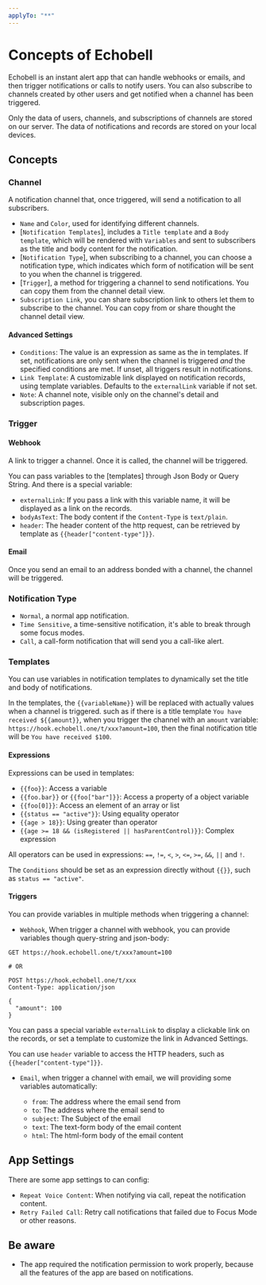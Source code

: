 ```yaml
---
applyTo: "**"
---
```


# Concepts of Echobell

Echobell is an instant alert app that can handle webhooks or emails, and then trigger notifications or calls to notify users. You can also subscribe to channels created by other users and get notified when a channel has been triggered.

Only the data of users, channels, and subscriptions of channels are stored on our server. The data of notifications and records are stored on your local devices.

## Concepts

### Channel

A notification channel that, once triggered, will send a notification to all subscribers.

- `Name` and `Color`, used for identifying different channels.
- [`Notification Templates`], includes a `Title template` and a `Body template`, which will be rendered with `Variables` and sent to subscribers as the title and body content for the notification.
- [`Notification Type`], when subscribing to a channel, you can choose a notification type, which indicates which form of notification will be sent to you when the channel is triggered.
- [`Trigger`], a method for triggering a channel to send notifications. You can copy them from the channel detail view.
- `Subscription Link`, you can share subscription link to others let them to subscribe to the channel. You can copy from or share thought the channel detail view.

#### Advanced Settings

- `Conditions`: The value is an expression as same as the in templates. If set, notifications are only sent when the channel is triggered _and_ the specified conditions are met. If unset, all triggers result in notifications.
- `Link Template`: A customizable link displayed on notification records, using template variables. Defaults to the `externalLink` variable if not set.
- `Note`: A channel note, visible only on the channel's detail and subscription pages.

### Trigger

#### Webhook

A link to trigger a channel. Once it is called, the channel will be triggered.

You can pass variables to the [templates] through Json Body or Query String. And there is a special variable:

- `externalLink`: If you pass a link with this variable name, it will be displayed as a link on the records.
- `bodyAsText`: The body content if the `Content-Type` is `text/plain`.
- `header`: The header content of the http request, can be retrieved by template as `{{header["content-type"]}}`.

#### Email

Once you send an email to an address bonded with a channel, the channel will be triggered.

### Notification Type

- `Normal`, a normal app notification.
- `Time Sensitive`, a time-sensitive notification, it's able to break through some focus modes.
- `Call`, a call-form notification that will send you a call-like alert.

### Templates

You can use variables in notification templates to dynamically set the title and body of notifications.

In the templates, the `{{variableName}}` will be replaced with actually values when a channel is triggered. such as if there is a title template `You have received ${{amount}}`, when you trigger the channel with an `amount` variable: `https://hook.echobell.one/t/xxx?amount=100`, then the final notification title will be `You have received $100`.

#### Expressions

Expressions can be used in templates:

- `{{foo}}`: Access a variable
- `{{foo.bar}}` or `{{foo["bar"]}}`: Access a property of a object variable
- `{{foo[0]}}`: Access an element of an array or list
- `{{status == "active"}}`: Using equality operator
- `{{age > 18}}`: Using greater than operator
- `{{age >= 18 && (isRegistered || hasParentControl)}}`: Complex expression

All operators can be used in expressions: `==`, `!=`, `<`, `>`, `<=`, `>=`, `&&`, `||` and `!`.

The `Conditions` should be set as an expression directly without `{{}}`, such as `status == "active"`.

#### Triggers

You can provide variables in multiple methods when triggering a channel:

- `Webhook`, When trigger a channel with webhook, you can provide variables though query-string and json-body:

```http
GET https://hook.echobell.one/t/xxx?amount=100

# OR

POST https://hook.echobell.one/t/xxx
Content-Type: application/json

{
  "amount": 100
}
```

You can pass a special variable `externalLink` to display a clickable link on the records, or set a template to customize the link in Advanced Settings.

You can use `header` variable to access the HTTP headers, such as `{{header["content-type"]}}`.

- `Email`, when trigger a channel with email, we will providing some variables automatically:

  - `from`: The address where the email send from
  - `to`: The address where the email send to
  - `subject`: The Subject of the email
  - `text`: The text-form body of the email content
  - `html`: The html-form body of the email content

## App Settings

There are some app settings to can config:

- `Repeat Voice Content`: When notifying via call, repeat the notification content.
- `Retry Failed Call`: Retry call notifications that failed due to Focus Mode or other reasons.

## Be aware

- The app required the notification permission to work properly, because all the features of the app are based on notifications.
